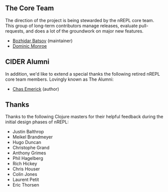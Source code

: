 ## The Core Team

The direction of the project is being stewarded by the nREPL core team. This
group of long-term contributors manage releases, evaluate pull-requests, and
does a lot of the groundwork on major new features.

* [Bozhidar Batsov](https://github.com/bbatsov) (maintainer)
* [Dominic Monroe](https://github.com/SevereOverfl0w)

## CIDER Alumni

In addition, we'd like to extend a special thanks the following retired nREPL
core team members. Lovingly known as The Alumni:

* [Chas Emerick](https://github.com/cemerick) (author)

## Thanks

Thanks to the following Clojure masters for their helpful feedback during the
initial design phases of nREPL:

* Justin Balthrop
* Meikel Brandmeyer
* Hugo Duncan
* Christophe Grand
* Anthony Grimes
* Phil Hagelberg
* Rich Hickey
* Chris Houser
* Colin Jones
* Laurent Petit
* Eric Thorsen
